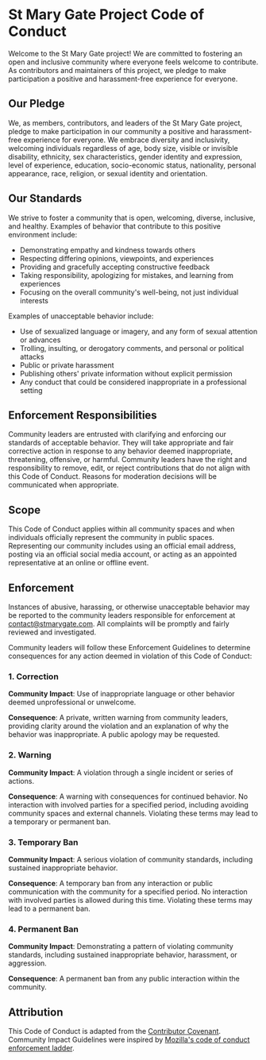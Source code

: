 # St Mary Gate Project Code of Conduct

Welcome to the St Mary Gate project! We are committed to fostering an open and inclusive community where everyone feels welcome to contribute. As contributors and maintainers of this project, we pledge to make participation a positive and harassment-free experience for everyone.

## Our Pledge

We, as members, contributors, and leaders of the St Mary Gate project, pledge to make participation in our community a positive and harassment-free experience for everyone. We embrace diversity and inclusivity, welcoming individuals regardless of age, body size, visible or invisible disability, ethnicity, sex characteristics, gender identity and expression, level of experience, education, socio-economic status, nationality, personal appearance, race, religion, or sexual identity and orientation.

## Our Standards

We strive to foster a community that is open, welcoming, diverse, inclusive, and healthy. Examples of behavior that contribute to this positive environment include:

- Demonstrating empathy and kindness towards others
- Respecting differing opinions, viewpoints, and experiences
- Providing and gracefully accepting constructive feedback
- Taking responsibility, apologizing for mistakes, and learning from experiences
- Focusing on the overall community's well-being, not just individual interests

Examples of unacceptable behavior include:

- Use of sexualized language or imagery, and any form of sexual attention or advances
- Trolling, insulting, or derogatory comments, and personal or political attacks
- Public or private harassment
- Publishing others' private information without explicit permission
- Any conduct that could be considered inappropriate in a professional setting

## Enforcement Responsibilities

Community leaders are entrusted with clarifying and enforcing our standards of acceptable behavior. They will take appropriate and fair corrective action in response to any behavior deemed inappropriate, threatening, offensive, or harmful. Community leaders have the right and responsibility to remove, edit, or reject contributions that do not align with this Code of Conduct. Reasons for moderation decisions will be communicated when appropriate.

## Scope

This Code of Conduct applies within all community spaces and when individuals officially represent the community in public spaces. Representing our community includes using an official email address, posting via an official social media account, or acting as an appointed representative at an online or offline event.

## Enforcement

Instances of abusive, harassing, or otherwise unacceptable behavior may be reported to the community leaders responsible for enforcement at [contact@stmarygate.com](mailto:contact@stmarygate.com). All complaints will be promptly and fairly reviewed and investigated.

Community leaders will follow these Enforcement Guidelines to determine consequences for any action deemed in violation of this Code of Conduct:

### 1. Correction

**Community Impact**: Use of inappropriate language or other behavior deemed unprofessional or unwelcome.

**Consequence**: A private, written warning from community leaders, providing clarity around the violation and an explanation of why the behavior was inappropriate. A public apology may be requested.

### 2. Warning

**Community Impact**: A violation through a single incident or series of actions.

**Consequence**: A warning with consequences for continued behavior. No interaction with involved parties for a specified period, including avoiding community spaces and external channels. Violating these terms may lead to a temporary or permanent ban.

### 3. Temporary Ban

**Community Impact**: A serious violation of community standards, including sustained inappropriate behavior.

**Consequence**: A temporary ban from any interaction or public communication with the community for a specified period. No interaction with involved parties is allowed during this time. Violating these terms may lead to a permanent ban.

### 4. Permanent Ban

**Community Impact**: Demonstrating a pattern of violating community standards, including sustained inappropriate behavior, harassment, or aggression.

**Consequence**: A permanent ban from any public interaction within the community.

## Attribution

This Code of Conduct is adapted from the [Contributor Covenant](https://www.contributor-covenant.org/version/2/0/code_of_conduct.html). Community Impact Guidelines were inspired by [Mozilla's code of conduct enforcement ladder](https://github.com/mozilla/diversity).
